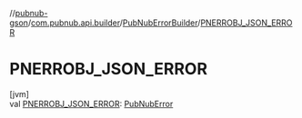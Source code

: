 //[pubnub-gson](../../../index.md)/[com.pubnub.api.builder](../index.md)/[PubNubErrorBuilder](index.md)/[PNERROBJ_JSON_ERROR](-p-n-e-r-r-o-b-j_-j-s-o-n_-e-r-r-o-r.md)

# PNERROBJ_JSON_ERROR

[jvm]\
val [PNERROBJ_JSON_ERROR](-p-n-e-r-r-o-b-j_-j-s-o-n_-e-r-r-o-r.md): [PubNubError](../../../../pubnub-gson/com.pubnub.api/-pub-nub-error/index.md)
